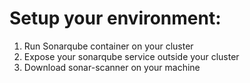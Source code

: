 # Setup your environment:
1. Run Sonarqube container on your cluster
2. Expose your sonarqube service outside your cluster
3. Download sonar-scanner on your machine

